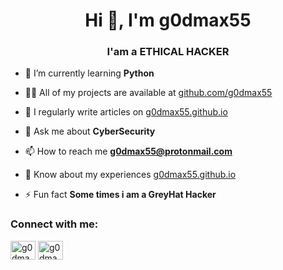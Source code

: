 <h1 align="center">Hi 👋, I'm g0dmax55</h1>
<h3 align="center">I'am a ETHICAL HACKER</h3>

- 🌱 I’m currently learning **Python**

- 👨‍💻 All of my projects are available at [github.com/g0dmax55](https://github.com/g0dmax55)

- 📝 I regularly write articles on [g0dmax55.github.io](g0dmax55.github.io)

- 💬 Ask me about **CyberSecurity**

- 📫 How to reach me **g0dmax55@protonmail.com**

- 📄 Know about my experiences [g0dmax55.github.io](g0dmax55.github.io)

- ⚡ Fun fact **Some times i am a GreyHat Hacker**

<h3 align="left">Connect with me:</h3>
<p align="left">
<a href="https://instagram.com/g0dmax55" target="blank"><img align="center" src="https://cdn.jsdelivr.net/npm/simple-icons@3.0.1/icons/instagram.svg" alt="g0dmax55" height="30" width="40" /></a>
<a href="/g0dmax55.github.io" target="blank"><img align="center" src="https://cdn.jsdelivr.net/npm/simple-icons@3.0.1/icons/rss.svg" alt="g0dmax55.github.io" height="30" width="40" /></a>
</p>




